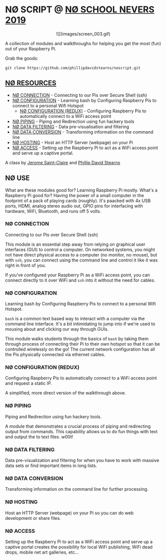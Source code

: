 # NØ SCRIPT @ [NØ SCHOOL NEVERS 2019](https://noschoolnevers.com)

<center>
![](images/screen_003.gif)
</center>

A collection of modules and walkthroughs for helping you get the most (fun) out of your Raspberry Pi.

Grab the goods:

```
git clone https://github.com/phillipdavidstearns/noscript.git
```
## [NØ RESOURCES](NORESOURCES/)

* [NØ CONNECTION](NORESOURCES/NOCONNECTION.md) - Connecting to our Pis over Secure Shell (ssh)
* [NØ CONFIGURATION](NORESOURCES/NOCONFIGURATION.md) - Learning bash by Configuring Raspberry Pis to connect to a personal Wifi Hotspot
	* [NØ CONFIGURATION (REDUX)](NORESOURCES/NOCONFIGURATION_REDUX.md) - Configuring Raspberry Pis to automatically connect to a WiFi access point
* [NØ PIPING](NORESOURCES/NOPIPING.md) - Piping and Redirection using fun hackery tools
* [NØ DATA FILTERING](NORESOURCES/NODATAFILTERING.md) - Data pre-visualisation and filtering
* [NØ DATA CONVERSION](NORESOURCES/NODATACONVERSION.md) - Transforming information on the command line
* [NØ HOSTING](NORESOURCES/NOHOSTING.md) - Host an HTTP Server (webpage) on your Pi
* [NØ ACCESS](NORESOURCES/NOACCESS.md) - Setting up the Raspberry Pi to act as a WiFi access point and serve up a captive portal.

A class by [Jerome Saint-Claire](https://www.saint-clair.net/) and [Phillip David Stearns](https://phillipstearns.com)


## NØ USE

What are these modules good for? Learning Raspberry Pi mostly. What's a Raspberry Pi good for? Having the power of a small computer in the footprint of a pack of playing cards (roughly). It's paacked with 4x USB ports, HDMI, analog stereo audio out, GPIO pins for interfacing with hardware, WiFi, Bluetooth, and runs off 5 volts.

### NØ CONNECTION

Connecting to our Pis over Secure Shell (ssh)

This module is an essential step away from relying on graphical user interfaces (GUI) to control a computer. On networked systems, you might not have direct physical access to a computer (no monitor, no mouse), but with `ssh`, you can connect using the command line and control it like it was right in front of you.

If you've configured your Raspberry Pi as a WiFi access point, you can connect directly to it over WiFi and `ssh` into it without the need for cables.

### NØ CONFIGURATION

Learning bash by Configuring Raspberry Pis to connect to a personal Wifi Hotspot.

`bash` is a common text based way to interact with a computer via the command line interface. It's a bit intimidating to jump into if we're used to mousing about and clicking our way through GUIs.

This module walks students through the basics of `bash` by taking them through process of connecting their Pi to their own hotspot so that it can be controlled wirelessly on the go! The current network configuration has all the Pis physically connected via ethernet cables.

### NØ CONFIGURATION (REDUX)

Configuring Raspberry Pis to automatically connect to a WiFi access point and request a static IP.

A simplified, more direct version of the walkthrough above.

### NØ PIPING

Piping and Redirection using fun hackery tools.

A module that demonstrates a crucial process of piping and redirecting output from commands. This capability allows us to do fun things with text and output the to text files. w00t!

### NØ DATA FILTERING

Data pre-visualization and filtering for when you have to work with massive data sets or find important items in long lists.

### NØ DATA CONVERSION

Transforming information on the command line for further processing.

### NØ HOSTING

Host an HTTP Server (webpage) on your Pi so you can do web development or share files.


### NØ ACCESS

Setting up the Raspberry Pi to act as a WiFi access point and serve up a captive portal creates the possibility for local WiFi publishing, WiFi dead drops, mobile net art galleries, etc...